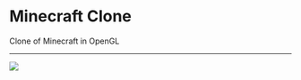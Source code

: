 # Minecraft Clone

Clone of Minecraft in OpenGL

---
![](https://img.shields.io/tokei/lines/github/cppshizoidS/MineGL)
